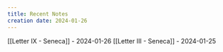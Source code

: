 ```yaml
---
title: Recent Notes
creation date: 2024-01-26
---
```

[[Letter IX - Seneca]] - 2024-01-26
[[Letter III - Seneca]] - 2024-01-25